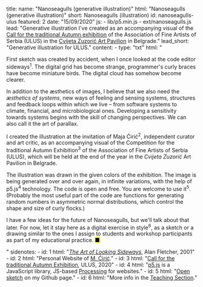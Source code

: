 title: 
    name: "Nanoseagulls (generative illustration)"
    html: "Nanoseagulls (generative illustration)"
    short: Nanoseagulls (illustration)
id: nanoseagulls-ulus
featured: 2
date: "15/09/2020"
js: 
    - lib/p5.min.js
    - ext/nanoseagulls.js
lead: "Generative illustration I've created as an accompanying visual of the <a href='https://ulus.rs/blog/konkurs-za-jesenju-izlozbu-2020/' target='blank'>Call for the traditional Autumn exhibition</a> of the Association of Fine Artists of Serbia (ULUS) in the <a href='https://en.wikipedia.org/wiki/Cvijeta_Zuzori%C4%87_Art_Pavilion' target='_blank'>Cvijeta Zuzorić Art Pavilion</a> in Belgrade."
lead_short: "Generative illustration for ULUS."
content:
    - type: "txt"
      html: "<p>First sketch was created by accident, when I once looked at the code editor sideways<sup id='s1'>1</sup>. The digital grid has become strange, programmer's curly braces have become miniature birds. The digital cloud has somehow become clearer.</p>
      <p>In addition to the æsthetics of images, I believe that we also need the <em>æsthetics of systems</em>, new ways of feeling and sensing systems, structures and feedback loops within which we live – from software systems to climate, financial, and microbiological ones. Developing a sensitivity towards systems begins with the skill of changing perspectives. We can also call it the art of parallax.</p>
      <p>I created the illustration at the invitation of Maja Ćirić<sup id='s2'>2</sup>, independent curator and art critic, as an accompanying visual of the Competition for the traditional Autumn Exhibition<sup id='s3'>3</sup> of the Association of Fine Artists of Serbia (ULUS), which will be held at the end of the year in the <em>Cvijeta Zuzorić</em> Art Pavilion in Belgrade.</p> 
      <p>The illustration was drawn in the given colors of the exhibition. The image is being generated over and over again, in infinite variations, with the help of p5.js<sup id='s4'>4</sup> technology. The code is open and free. You are welcome to use it<sup id='s5'>5</sup>. (Probably the most useful part of the code are functions for generating random numbers in asymmetric normal distributions, which control the shape and size of curly flocks.)</p> 
      <p>I have a few ideas for the future of Nanoseagulls, but we'll talk about that later. For now, let it stay here as a digital exercise in style<sup id='s6'>6</sup>, as a sketch or a drawing similar to the ones I assign to students and workshop participants as part of my educational practice. <mark>&#9632;</mark></p>"
sidenotes:
    - id: 1
      html: "<a href='https://www.phaidon.com/agenda/design/video/2010/june/03/alan-fletcher-the-art-of-looking-sideways/' target='_blank'><em>The Art of Looking Sideways</em></a>,  Alan Fletcher, 2001"
    - id: 2
      html: "Personal Website of <a href='https://www.majaciric.com/' target='_blank'>M. Ćirić</a>."
    - id: 3
      html: "<a href='https://ulus.rs/blog/konkurs-za-jesenju-izlozbu-2020/' target='_blank'>Call for the traditional Autumn Exhibition</a>, ULUS, 2020"
    - id: 4
      html: "<a href='https://p5js.org/' target='_blank'>p5.js</a> is a JavaScript library, JS-based <a href='https://processing.org/' target='_blank'>Processing</a> for websites."
    - id: 5
      html: "<a href='https://github.com/parthenocissus/nanoseagulls-ulus-2020' target='_blank'>Open sketch</a> on my Github page."
    - id: 6
      html: "More info in the <a href='/work/teaching' target='_blank'>Teaching Section</a>."